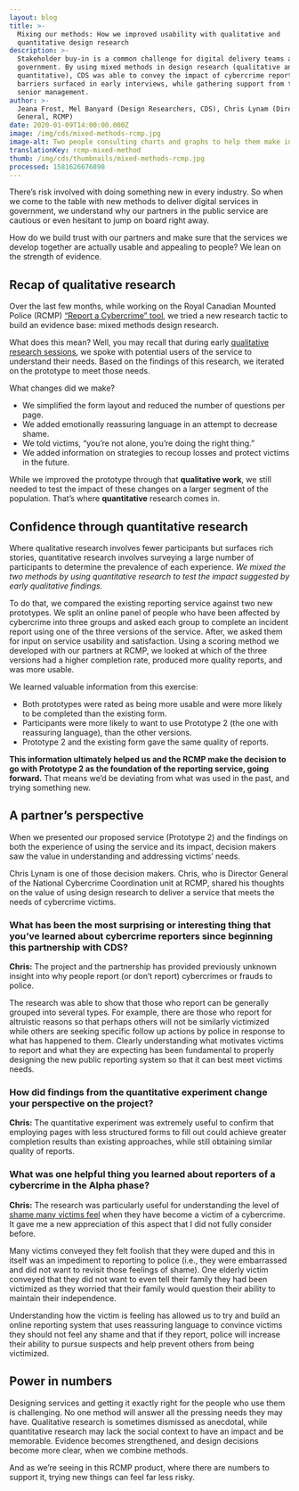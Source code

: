 ```yaml
---
layout: blog
title: >-
  Mixing our methods: How we improved usability with qualitative and
  quantitative design research
description: >-
  Stakeholder buy-in is a common challenge for digital delivery teams across
  government. By using mixed methods in design research (qualitative and
  quantitative), CDS was able to convey the impact of cybercrime reporting
  barriers surfaced in early interviews, while gathering support from the RCMP’s
  senior management.
author: >-
  Jeana Frost, Mel Banyard (Design Researchers, CDS), Chris Lynam (Director
  General, RCMP)
date: 2020-01-09T14:00:00.000Z
image: /img/cds/mixed-methods-rcmp.jpg
image-alt: Two people consulting charts and graphs to help them make informed decisions.
translationKey: rcmp-mixed-method
thumb: /img/cds/thumbnails/mixed-methods-rcmp.jpg
processed: 1581626676898
---
```


There’s risk involved with doing something new in every industry. So when we come to the table with new methods to deliver digital services in government, we understand why our partners in the public service are cautious or even hesitant to jump on board right away.  

How do we build trust with our partners and make sure that the services we develop together are actually usable and appealing to people? We lean on the strength of evidence. 

## Recap of qualitative research
Over the last few months, while working on the Royal Canadian Mounted Police (RCMP) [“Report a Cybercrime” tool](https://mpsccdscybercrimeazapp.azurewebsites.net/), we tried a new research tactic to build an evidence base: mixed methods design research. 

What does this mean? Well, you may recall that during early [qualitative research sessions](https://digital.canada.ca/2019/07/11/qualitative-data-uncomfortable-but-worth-it/), we spoke with potential users of the service to understand their needs. Based on the findings of this research, we iterated on the prototype to meet those needs. 

What changes did we make?

* We simplified the form layout and reduced the number of questions per page. 
* We added emotionally reassuring language in an attempt to decrease shame. 
* We told victims, “you’re not alone, you’re doing the right thing.” 
* We added information on strategies to recoup losses and protect victims in the future. 

While we improved the prototype through that **qualitative work**, we still needed to test the impact of these changes on a larger segment of the population. That’s where **quantitative** research comes in. 

## Confidence through quantitative research 

Where qualitative research involves fewer participants but surfaces rich stories, quantitative research involves surveying a large number of participants to determine the prevalence of each experience. *We mixed the two methods by using quantitative research to test the impact suggested by early qualitative findings.*

To do that, we compared the existing reporting service against two new prototypes. We split an online panel of people who have been affected by cybercrime into three groups and asked each group to complete an incident report using one of the three versions of the service. After, we asked them for input on service usability and satisfaction. Using a scoring method we developed with our partners at RCMP,  we looked at which of the three versions had a higher completion rate, produced more quality reports, and was more usable. 

We learned valuable information from this exercise: 

* Both prototypes were rated as being more usable and were more likely to be completed than the existing form. 
* Participants were more likely to want to use Prototype 2  (the one with reassuring language), than the other versions. 
* Prototype 2 and the existing form gave the same quality of reports. 

**This information ultimately helped us and the RCMP make the decision to go with Prototype 2 as the foundation of the reporting service, going forward.** That means we’d be deviating from what was used in the past, and trying something new.  

## A partner’s perspective 
When we presented our proposed service (Prototype 2) and the findings on both the experience of using the service and its impact, decision makers saw the value in understanding and addressing victims’ needs. 

Chris Lynam is one of those decision makers. Chris, who is Director General of the National Cybercrime Coordination unit at RCMP, shared his thoughts on the value of using design research to deliver a service that meets the needs of cybercrime victims. 

### What has been the most surprising or interesting thing that you’ve learned about cybercrime reporters since beginning this partnership with CDS?
 
**Chris:** The project and the partnership has provided previously unknown insight into why people report (or don’t report) cybercrimes or frauds to police.  
 
The research was able to show that those who report can be generally grouped into several types.  For example, there are those who report for altruistic reasons so that perhaps others will not be similarly victimized while others are seeking specific follow up actions by police in response to what has happened to them.  Clearly understanding what motivates victims to report and what they are expecting has been fundamental to properly designing the new public reporting system so that it can best meet victims needs.

### How did findings from the quantitative experiment change your perspective on the project?

**Chris:** The quantitative experiment was extremely useful to confirm that employing pages with less structured forms to fill out could achieve greater completion results than existing approaches, while still obtaining similar quality of reports.     

### What was one helpful thing you learned about reporters of a cybercrime in the Alpha phase?
 
**Chris:** The research was particularly useful for understanding the level of [shame many victims feel](https://digital.canada.ca/2019/08/29/learning-from-the-people-who-want-to-use-our-reporting-service-but-might-not-use-it-now/) when they have become a victim of a cybercrime. It gave me a new appreciation of this aspect that I did not fully consider before. 
 
Many victims conveyed they felt foolish that they were duped and this in itself was an impediment to reporting to police (i.e., they were embarrassed and did not want to revisit those feelings of shame). One elderly victim conveyed that they did not want to even tell their family they had been victimized as they worried that their family would question their ability to maintain their independence.
 
Understanding how the victim is feeling has allowed us to try and build an online reporting system that uses reassuring language to convince victims they should not feel any shame and that if they report, police will increase their ability to pursue suspects and help prevent others from being victimized.

## Power in numbers
Designing services and getting it exactly right for the people who use them is challenging. No one method will answer all the pressing needs they may have. Qualitative research is sometimes dismissed as anecdotal, while quantitative research may lack the social context to have an impact and be memorable. Evidence becomes strengthened, and design decisions become more clear, when we combine methods.   

And as we’re seeing in this RCMP product, where there are numbers to support it, trying new things can feel far less risky.


